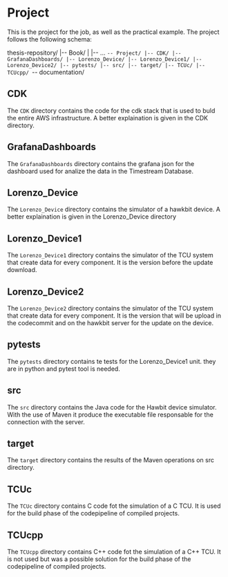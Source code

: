 # Project

This is the project for the job, as well as the practical example. The project follows the following schema:

thesis-repository/
|-- Book/
|   |-- ...
`-- Project/
    |-- CDK/
    |-- GrafanaDashboards/
    |-- Lorenzo_Device/
    |-- Lorenzo_Device1/
    |-- Lorenzo_Device2/
    |-- pytests/
    |-- src/
    |-- target/
    |-- TCUc/
    |-- TCUcpp/
    `-- documentation/

## CDK

The `CDK` directory contains the code for the cdk stack that is used to buld the entire AWS infrastructure. A better explaination is given in the CDK directory.

## GrafanaDashboards

The `GrafanaDashboards` directory contains the grafana json for the dashboard used for analize the data in the Timestream Database.

## Lorenzo_Device

The `Lorenzo_Device` directory contains the simulator of a hawkbit device. A better explaination is given in the Lorenzo_Device directory

## Lorenzo_Device1

The `Lorenzo_Device1` directory contains the simulator of the TCU system that create data for every component. It is the version before the update download.

## Lorenzo_Device2

The `Lorenzo_Device2` directory contains the simulator of the TCU system that create data for every component. It is the version that will be upload in the codecommit and on the hawkbit server for the update on the device.

## pytests

The `pytests` directory contains te tests for the Lorenzo_Device1 unit. they are in python and pytest tool is needed.

## src

The `src` directory contains the Java code for the Hawbit device simulator. With the use of Maven it produce the executable file responsable for the connection with the server.

## target

The `target` directory contains the results of the Maven operations on src directory.

## TCUc

The `TCUc` directory contains C code fot the simulation of a C TCU. It is used for the build phase of the codepipeline of compiled projects.

## TCUcpp

The `TCUcpp` directory contains C++ code fot the simulation of a C++ TCU. It is not used but was a possible solution for the build phase of the codepipeline of compiled projects.
